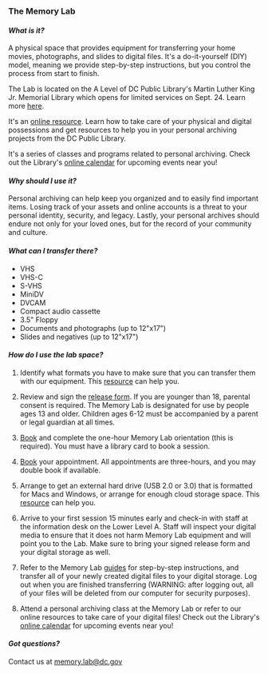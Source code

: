 ### The Memory Lab
#### *What is it?*
A physical space that provides equipment for transferring your home movies, photographs, and slides to digital files. It's a do-it-yourself (DIY)  model, meaning we provide step-by-step instructions, but you control the process from start to finish. 

The Lab is located on the A Level of DC Public Library's Martin Luther King Jr. Memorial Library which opens for limited services on Sept. 24. Learn more [here](https://www.dclibrary.org/mlk2020).

It's an [online resource](https://libguides.dclibrary.org/memorylab/resources). Learn how to take care of your physical and digital possessions and get resources to help you in your personal archiving projects from the DC Public Library.

It's a series of classes and programs related to personal archiving. Check out the Library's [online calendar](https://www.dclibrary.org/calendar) for upcoming events near you!

#### *Why should I use it?*

Personal archiving can help keep you organized and to easily find important items. Losing track of your assets and online accounts is a threat to your personal identity, security, and legacy. Lastly, your personal archives should endure not only for your loved ones, but for the record of your community and culture. 

#### *What can I transfer there?*
- VHS
- VHS-C
- S-VHS
- MiniDV
- DVCAM
- Compact audio cassette
- 3.5" Floppy
- Documents and photographs (up to 12"x17")
- Slides and negatives (up to 12"x17")

#### *How do I use the lab space?*

1. Identify what formats you have to make sure that you can transfer them with our equipment. This [resource](https://libguides.dclibrary.org/memorylab/resources/identify-formats) can help you.

2. Review and sign the [release form](https://www.dclibrary.org/sites/default/files/ReleaseForm_0.pdf). If you are younger than 18, parental consent is required. The Memory Lab is designated for use by people ages 13 and older. Children ages 6-12 must be accompanied by a parent or legal guardian at all times.

3. [Book](https://www.dclibrary.org/labs/memorylab#more%20info) and complete the one-hour Memory Lab orientation (this is required). You must have a library card to book a session.

4. [Book](https://www.dclibrary.org/labs/memorylab#more%20info) your appointment. All appointments are three-hours, and you may double book if available.

5. Arrange to get an external hard drive (USB 2.0 or 3.0) that is formatted for Macs and Windows, or arrange for enough cloud storage space. This [resource](https://libguides.dclibrary.org/memorylab/saving-stuff) can help you.

6. Arrive to your first session 15 minutes early and check-in with staff at the information desk on the Lower Level A. Staff will inspect your digital media to ensure that it does not harm Memory Lab equipment and will point you to the Lab. Make sure to bring your signed release form and your digital storage as well.

7. Refer to the Memory Lab [guides](https://libguides.dclibrary.org/memorylab/in-the-lab) for step-by-step instructions, and transfer all of your newly created digital files to your digital storage. Log out when you are finished transferring (WARNING: after logging out, all of your files will be deleted from our computer for security purposes).

8. Attend a personal archiving class at the Memory Lab or refer to our online resources to take care of your digital files! Check out the Library's [online calendar](https://www.dclibrary.org/calendar) for upcoming events near you!


#### *Got questions?*

Contact us at [memory.lab@dc.gov](mailto:memory.lab@dc.gov)

